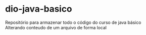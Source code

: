 # dio-java-basico
Repositório para armazenar todo o código do curso de java básico
Alterando conteudo de um arquivo de forma local

